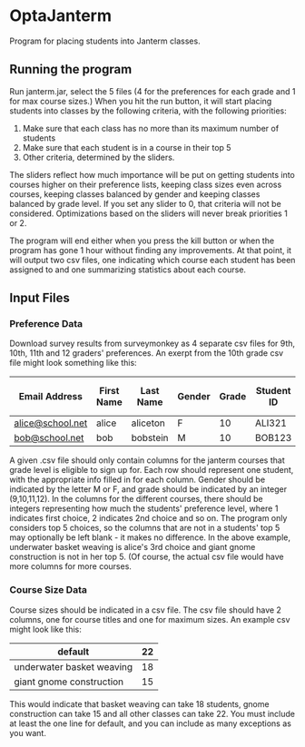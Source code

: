 # OptaJanterm
Program for placing students into Janterm classes.

## Running the program
Run janterm.jar, select the 5 files (4 for the preferences for each grade and 1 for max course sizes.) When you hit the run button, it will start placing students into classes by the following criteria, with the following priorities:

1. Make sure that each class has no more than its maximum number of students
2. Make sure that each student is in a course in their top 5
3. Other criteria, determined by the sliders.

The sliders reflect how much importance will be put on getting students into courses higher on their preference lists, keeping class sizes even across courses, keeping classes balanced by gender and keeping classes balanced by grade level. If you set any slider to 0, that criteria will not be considered. Optimizations based on the sliders will never break priorities 1 or 2.

The program will end either when you press the kill button or when the program has gone 1 hour without finding any improvements. At that point, it will output two csv files, one indicating which course each student has been assigned to and one summarizing statistics about each course.

## Input Files

### Preference Data
Download survey results from surveymonkey as 4 separate csv files for 9th, 10th, 11th and 12 graders' preferences. An exerpt from the 10th grade csv file might look something like this:

|Email Address   |First Name|Last Name|Gender|Grade|Student ID|Underwater Basket Weaving|Giant Gnome Construction|...|
|----------------|----------|---------|------|-----|----------|-------------------------|------------------------|---|
|alice@school.net|alice     |aliceton |F     |10   |ALI321    |3                        |                        |...|
|bob@school.net  |bob       |bobstein |M     |10   |BOB123    |2                        |1                       |...|

A given .csv file should only contain columns for the janterm courses that grade level is eligible to sign up for. Each row should represent one student, with the appropriate info filled in for each column. Gender should be indicated by the letter M or F, and grade should be indicated by an integer (9,10,11,12). In the columns for the different courses, there should be integers representing how much the students' preference level, where 1 indicates first choice, 2 indicates 2nd choice and so on. The program only considers top 5 choices, so the columns that are not in a students' top 5 may optionally be left blank - it makes no difference. In the above example, underwater basket weaving is alice's 3rd choice and giant gnome construction is not in her top 5. (Of course, the actual csv file would have more columns for more courses.

### Course Size Data
Course sizes should be indicated in a csv file. The csv file should have 2 columns, one for course titles and one for maximum sizes. An example csv might look like this:

|default                  |22|
|-------------------------|--|
|underwater basket weaving|18|
|giant gnome construction |15|

This would indicate that basket weaving can take 18 students, gnome construction can take 15 and all other classes can take 22. You must include at least the one line for default, and you can include as many exceptions as you want.

